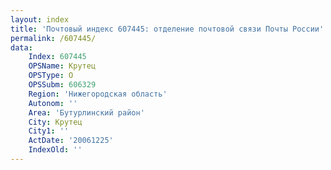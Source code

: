 ```yaml
---
layout: index
title: 'Почтовый индекс 607445: отделение почтовой связи Почты России'
permalink: /607445/
data:
    Index: 607445
    OPSName: Крутец
    OPSType: О
    OPSSubm: 606329
    Region: 'Нижегородская область'
    Autonom: ''
    Area: 'Бутурлинский район'
    City: Крутец
    City1: ''
    ActDate: '20061225'
    IndexOld: ''
---
```

